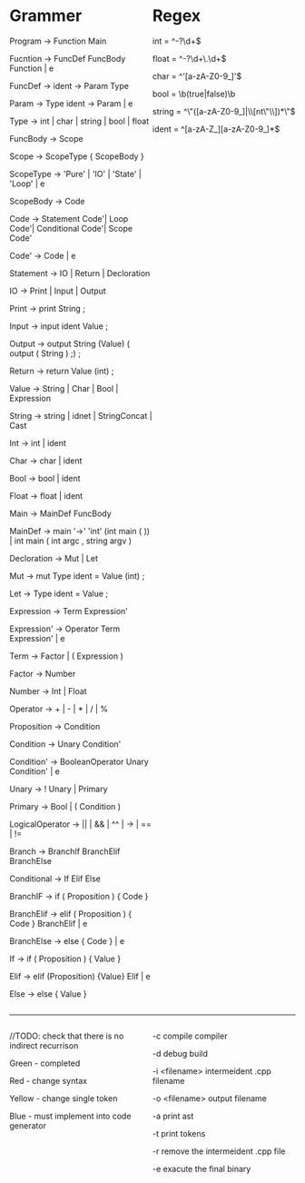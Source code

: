 <div style="display: flex;">

<div style="flex: 1;">

# Grammer

Program -\> Function <span class="done">Main</span>

Fucntion -\> FuncDef FuncBody Function | e

FuncDef -\> ident -\> Param Type

Param -\> Type ident -\> Param | e

Type -\> <span class="done"> int </span> | <span class="done"> char
</span>| <span class="done"> string </span>| <span class="done">
bool</span> | <span class="done"> float</span>

FuncBody -\> <span class="done">Scope</span>

Scope -\> <span class="done">ScopeType { ScopeBody }</span>

ScopeType -\> <span class="done">'Pure'</span> |
<span class="done">'IO'</span> | <span class="done">'State'</span> |
'Loop' | <span class="done">e</span>

ScopeBody -\> Code

Code -\> <span class="done">Statement Code'</span>| Loop Code'|
Conditional Code'| <span class="done">Scope Code'</span>

Code' -\> <span class="done"> Code </span> | <span class="done"> e
</span>

Statement -\> <span class="done"> IO </span> | <span class="done">
Return </span> | <span class="done"> Decloration </span>

IO -\> Print | Input | <span class="done"> Output </span>

Print -\> print String ;

Input -\> input ident Value ;

Output -\> <span class="change"> output <span class="diff"> String
(Value) ( output ( String ) ;)</span> ; </span>

Return -\> <span class="done"> return <span class="diff"> Value (int)
</span> ; </span>

Value -\> <span class="done"> String </span> | <span class="done"> Char
</span>| <span class="done"> Bool</span> | <span class="done">
Expression</span>

String -\> <span class="done"> string </span>| <span class="done"> idnet
</span>| StringConcat | Cast

Int -\> <span class="done"> int </span>| <span class="done"> ident
</span>

Char -\> <span class="done"> char </span>| <span class="done"> ident
</span>

Bool -\> <span class="done"> bool </span>| <span class="done"> ident
</span>

Float -\> <span class="done"> float</span> | <span class="done"> ident
</span>

Main -\> <span class="done">MainDef FuncBody</span>

MainDef -\> <span class="change">main '-\>' 'int' (int main ( ))
</span>| int main ( int argc , string argv )

Decloration -\> <span class="done"> Mut </span>| <span class="done"> Let
</span>

Mut -\> <span class="done"> mut Type ident = <span class="diff"> Value
(int)</span> ;</span>

Let -\> <span class="done"> Type ident = Value ;</span>

Expression -\> <span class="done">Term Expression'</span>

Expression' -\> <span class="done"> Operator Term Expression' | e
</span>

Term -\> <span class="done"> Factor</span> | <span class="done">(
Expression ) </span>

Factor -\> Number

Number -\> <span class="done">Int </span>|
<span class="done">Float</span>

Operator -\> <span class="done">+ </span>| <span class="done">- </span>|
<span class="done">\*</span> | <span class="done">/</span> |
<span class="done">%</span>

Proposition -\> Condition

Condition -\> Unary Condition'

Condition' -\> BooleanOperator Unary Condition' | e

Unary -\> \! Unary | Primary

Primary -\> Bool | ( Condition )

LogicalOperator -\> || | && | ^^ | -\> | == | \!=

Branch -\> BranchIf BranchElif BranchElse

Conditional -\> If Elif Else

BranchIF -\> if ( Proposition ) { Code }

BranchElif -\> elif ( Proposition ) { Code } BranchElif | e

BranchElse -\> else { Code } | e

If -\> if ( Proposition ) { Value }

Elif -\> elif (Proposition) {Value} Elif | e

Else -\> else { Value }

</div>

<div style="flex: 1;">

# Regex

int = ^-?\\d+$

float = ^-?\\d+\\.\\d+$

char = ^'\[a-zA-Z0-9\_\]'$

bool = \\b(true|false)\\b

string = ^\\"(\[a-zA-Z0-9\_\]|\\\\\[nt\\"\\\\\])\*\\"$

ident = ^\[a-zA-Z\_\]\[a-zA-Z0-9\_\]\*$

</div>

</div>

-----

<div style="display: flex;">

<div style="flex: 1;">

//TODO: check that there is no indirect recurrison

Green - completed

Red - change syntax

Yellow - change single token

Blue - must implement into code generator

</div>

<div style="flex: 1;">

\-c compile compiler

\-d debug build

\-i \<filename\> intermeident .cpp filename

\-o \<filename\> output filename

\-a print ast

\-t print tokens

\-r remove the intermeident .cpp file

\-e exacute the final binary

</div>

</div>
